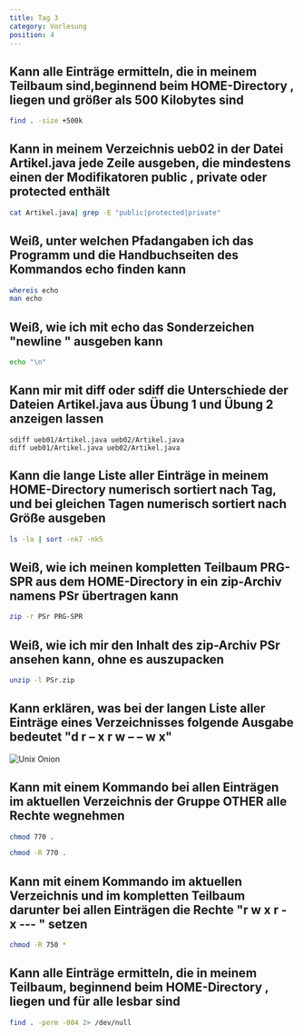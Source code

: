 ```yaml
---
title: Tag 3
category: Vorlesung
position: 4
---
```

## Kann alle Einträge ermitteln, die in meinem Teilbaum sind,beginnend beim HOME-Directory , liegen und größer als 500 Kilobytes sind

```bash
find . -size +500k
```

## Kann in meinem Verzeichnis ueb02 in der Datei Artikel.java jede Zeile ausgeben, die mindestens einen der Modifikatoren public , private oder protected enthält

```bash
cat Artikel.java| grep -E "public|protected|private"
```

## Weiß, unter welchen Pfadangaben ich das Programm und die Handbuchseiten des Kommandos echo finden kann

```bash
whereis echo
man echo
```

## Weiß, wie ich mit echo das Sonderzeichen "newline " ausgeben kann

```bash
echo "\n"
```

## Kann mir mit diff oder sdiff die Unterschiede der Dateien Artikel.java aus Übung 1 und Übung 2 anzeigen lassen

```
sdiff ueb01/Artikel.java ueb02/Artikel.java
diff ueb01/Artikel.java ueb02/Artikel.java
```

## Kann die lange Liste aller Einträge in meinem HOME-Directory numerisch sortiert nach Tag, und bei gleichen Tagen numerisch sortiert nach Größe ausgeben

```bash
ls -la | sort -nk7 -nk5
```

## Weiß, wie ich meinen kompletten Teilbaum PRG-SPR aus dem HOME-Directory in ein zip-Archiv namens PSr übertragen kann

```bash
zip -r PSr PRG-SPR
```

## Weiß, wie ich mir den Inhalt des zip-Archiv PSr ansehen kann, ohne es auszupacken

```bash
unzip -l PSr.zip
```

## Kann erklären, was bei der langen Liste aller Einträge eines Verzeichnisses folgende Ausgabe bedeutet "d r – x r w – – w x"

![Unix Onion](rechte-notation.jpg)

## Kann mit einem Kommando bei allen Einträgen im aktuellen Verzeichnis der Gruppe OTHER alle Rechte wegnehmen

```bash
chmod 770 .
```

```bash
chmod -R 770 .
```

## Kann mit einem Kommando im aktuellen Verzeichnis und im kompletten Teilbaum darunter bei allen Einträgen die Rechte "r w x r - x --- " setzen

```bash
chmod -R 750 *
```

## Kann alle Einträge ermitteln, die in meinem Teilbaum, beginnend beim HOME-Directory , liegen und für alle lesbar sind

```bash
find . -perm -004 2> /dev/null
```
